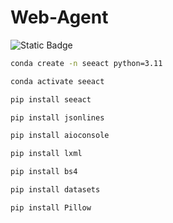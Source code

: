 # Web-Agent

![Static Badge](https://img.shields.io/badge/Code-Python3.11-8A2BE2)


```bash
conda create -n seeact python=3.11

conda activate seeact

pip install seeact

pip install jsonlines

pip install aioconsole

pip install lxml

pip install bs4

pip install datasets

pip install Pillow
